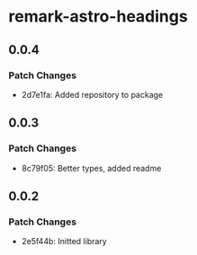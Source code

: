 # remark-astro-headings

## 0.0.4

### Patch Changes

- 2d7e1fa: Added repository to package

## 0.0.3

### Patch Changes

-   8c79f05: Better types, added readme

## 0.0.2

### Patch Changes

-   2e5f44b: Initted library
